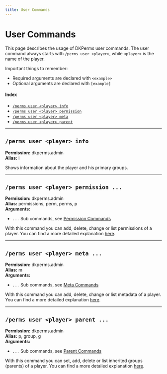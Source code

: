 ```yaml
---
title: User Commands
---
```


# User Commands

This page describes the usage of DKPerms user commands. The user command always starts with `/perms user <player>`, while `<player>` is the name of the player.

Important things to remember:

* Required arguments are declared with ```<example>```
* Optional arguments are declared with ```[example]```

#### Index

* [```/perms user <player> info```](#perms-user-player-info)
* [```/perms user <player> permission```](#perms-user-player-permission-)
* [```/perms user <player> meta```](#perms-user-player-meta-)
* [```/perms user <player> parent```](#perms-user-player-parent-)

***

## **```/perms user <player> info```**

**Permission:** dkperms.admin<br/>
**Alias:** i<br/>

Shows information about the player and his primary groups.

***

## **```/perms user <player> permission ...```**

**Permission:** dkperms.admin<br/>
**Alias:** permissions, perm, perms, p<br/>
**Arguments:**

* `...` Sub commands, see [Permission Commands](Permission-Commands)

With this command you can add, delete, change or list permissions of a player.
You can find a more detailed explanation [here](Permission-Commands).

***

## **```/perms user <player> meta ...```**

**Permission:** dkperms.admin<br />
**Alias:** m<br/>
**Arguments:**

* `...` Sub commands, see [Meta Commands](Meta-Commands)

With this command you can add, delete, change or list metadata of a player.
You can find a more detailed explanation [here](Meta-Commands).

***

## **```/perms user <player> parent ...```**

**Permission:** dkperms.admin<br />
**Alias:** p, group, g<br/>
**Arguments:**

* `...` Sub commands, see [Parent Commands](Parent-Commands)

With this command you can set, add, delete or list inherited groups (parents) of a player.
You can find a more detailed explanation [here](Parent-Commands).
